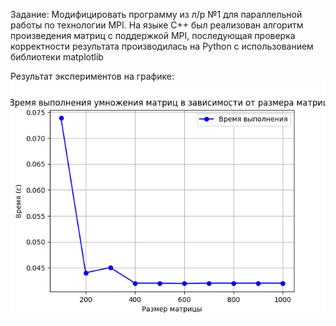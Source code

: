 Задание:
Модифицировать программу из л/р №1 для параллельной работы по технологии MPI. 
На языке C++ был реализован алгоритм произведения матриц c поддержкой MPI, последующая проверка корректности результата производилась на Python с использованием библиотеки matplotlib

Результат экспериментов на графике:
![alt text](Figure_1.png)

